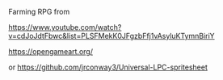 
Farming RPG from 

https://www.youtube.com/watch?v=cdJoJdtFbwc&list=PLSFMekK0JFgzbFfj1vAsyluKTymnBiriY

https://opengameart.org/

or https://github.com/jrconway3/Universal-LPC-spritesheet


